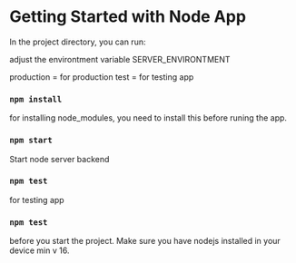 # Getting Started with Node App

In the project directory, you can run:

adjust the environtment variable SERVER_ENVIRONTMENT

production = for production
test = for testing app

### `npm install`

for installing node_modules, you need to install this before runing the app.

### `npm start`

Start node server backend

### `npm test`

for testing app

### `npm test`

before you start the project. Make sure you have nodejs installed in your device min v 16.
